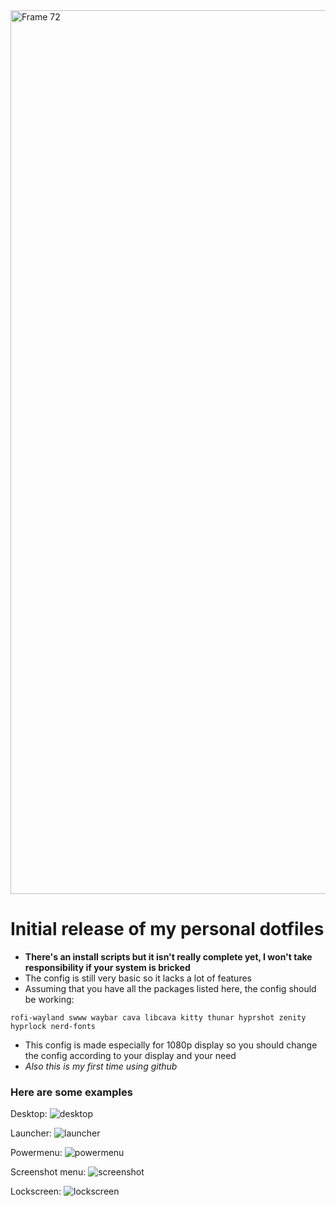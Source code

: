 <img width="1414" alt="Frame 72" src="https://github.com/user-attachments/assets/3a3de416-dac0-4082-b836-e81f2310210e" />

# Initial release of my personal dotfiles

- **There's an install scripts but it isn't really complete yet, I won't take responsibility if your system is bricked**
- The config is still very basic so it lacks a lot of features
- Assuming that you have all the packages listed here, the config should be working:
```
rofi-wayland swww waybar cava libcava kitty thunar hyprshot zenity hyprlock nerd-fonts
```

- This config is made especially for 1080p display so you should change the config according to your display and your need
- _Also this is my first time using github_

### Here are some examples

Desktop:
![desktop](https://github.com/user-attachments/assets/119786f5-838e-4bf5-a96f-f5a07212ead0)

Launcher:
![launcher](https://github.com/user-attachments/assets/f81a36d3-b59a-4a65-85bd-55e92df262ca)

Powermenu:
![powermenu](https://github.com/user-attachments/assets/3cca3f6f-ef62-4ec8-92a2-247243a5fd3b)

Screenshot menu:
![screenshot](https://github.com/user-attachments/assets/c0263f75-4a8b-4e88-8ea5-e207815a3521)

Lockscreen:
![lockscreen](https://github.com/user-attachments/assets/4f63c59d-d3f8-4671-b58e-3f112240786e)




